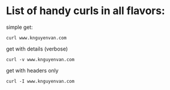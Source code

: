 # List of handy curls in all flavors:

simple get:
```
curl www.knguyenvan.com
```

get with details (verbose)
```
curl -v www.knguyenvan.com
```

get with headers only 
```
curl -I www.knguyenvan.com
```